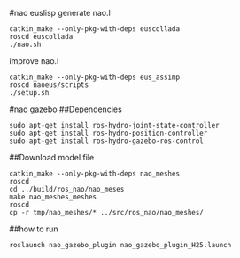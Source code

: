 #nao euslisp
generate nao.l
```
catkin_make --only-pkg-with-deps euscollada
roscd euscollada
./nao.sh
```

improve nao.l
```
catkin_make --only-pkg-with-deps eus_assimp
roscd naoeus/scripts
./setup.sh
```

#nao gazebo
##Dependencies
```
sudo apt-get install ros-hydro-joint-state-controller
sudo apt-get install ros-hydro-position-controller
sudo apt-get install ros-hydro-gazebo-ros-control
```
##Download model file
```
catkin_make --only-pkg-with-deps nao_meshes
roscd
cd ../build/ros_nao/nao_meses
make nao_meshes_meshes
roscd
cp -r tmp/nao_meshes/* ../src/ros_nao/nao_meshes/
```
##how to run
```
roslaunch nao_gazebo_plugin nao_gazebo_plugin_H25.launch
```
